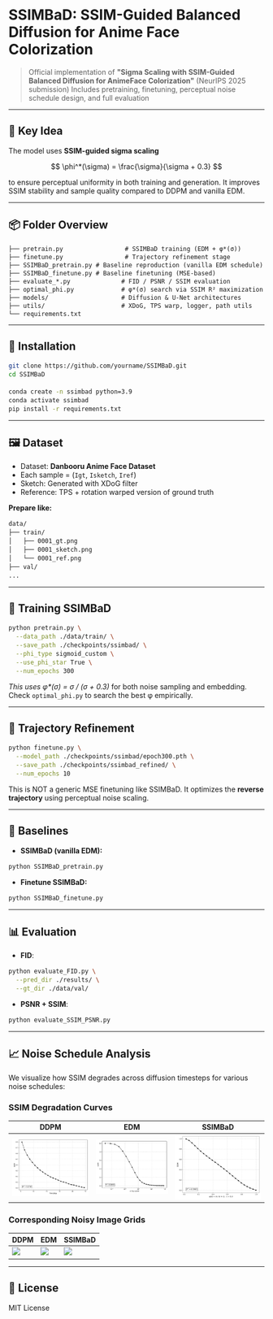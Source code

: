 # SSIMBaD: SSIM-Guided Balanced Diffusion for Anime Face Colorization

> Official implementation of
> **"Sigma Scaling with SSIM-Guided Balanced Diffusion for AnimeFace Colorization"** (NeurIPS 2025 submission)
> Includes pretraining, finetuning, perceptual noise schedule design, and full evaluation

---

## 🧠 Key Idea

The model uses **SSIM-guided sigma scaling**

$$
\phi^*(\sigma) = \frac{\sigma}{\sigma + 0.3}
$$

to ensure perceptual uniformity in both training and generation.
It improves SSIM stability and sample quality compared to DDPM and vanilla EDM.

---

## 📦 Folder Overview

```
├── pretrain.py                 # SSIMBaD training (EDM + φ*(σ))
├── finetune.py                 # Trajectory refinement stage
├── SSIMBaD_pretrain.py # Baseline reproduction (vanilla EDM schedule)
├── SSIMBaD_finetune.py # Baseline finetuning (MSE-based)
├── evaluate_*.py              # FID / PSNR / SSIM evaluation
├── optimal_phi.py             # φ*(σ) search via SSIM R² maximization
├── models/                    # Diffusion & U-Net architectures
├── utils/                     # XDoG, TPS warp, logger, path utils
└── requirements.txt
```

---

## 🚀 Installation

```bash
git clone https://github.com/yourname/SSIMBaD.git
cd SSIMBaD

conda create -n ssimbad python=3.9
conda activate ssimbad
pip install -r requirements.txt
```

---

## 🖼️ Dataset

* Dataset: **Danbooru Anime Face Dataset**
* Each sample = (`Igt`, `Isketch`, `Iref`)
* Sketch: Generated with XDoG filter
* Reference: TPS + rotation warped version of ground truth

**Prepare like:**

```bash
data/
├── train/
│   ├── 0001_gt.png
│   ├── 0001_sketch.png
│   └── 0001_ref.png
├── val/
...
```

---

## 🧪 Training SSIMBaD

```bash
python pretrain.py \
  --data_path ./data/train/ \
  --save_path ./checkpoints/ssimbad/ \
  --phi_type sigmoid_custom \
  --use_phi_star True \
  --num_epochs 300
```

*This uses φ\*(σ) = σ / (σ + 0.3)* for both noise sampling and embedding.
Check `optimal_phi.py` to search the best φ empirically.

---

## 🎯 Trajectory Refinement

```bash
python finetune.py \
  --model_path ./checkpoints/ssimbad/epoch300.pth \
  --save_path ./checkpoints/ssimbad_refined/ \
  --num_epochs 10
```

This is NOT a generic MSE finetuning like SSIMBaD.
It optimizes the **reverse trajectory** using perceptual noise scaling.

---

## 🧪 Baselines

* **SSIMBaD (vanilla EDM):**

```bash
python SSIMBaD_pretrain.py
```

* **Finetune SSIMBaD:**

```bash
python SSIMBaD_finetune.py
```

---

## 📊 Evaluation

* **FID**:

```bash
python evaluate_FID.py \
  --pred_dir ./results/ \
  --gt_dir ./data/val/
```

* **PSNR + SSIM**:

```bash
python evaluate_SSIM_PSNR.py
```

---

## 📈 Noise Schedule Analysis

We visualize how SSIM degrades across diffusion timesteps for various noise schedules:

### SSIM Degradation Curves

| DDPM                            | EDM                            | SSIMBaD                        |
| ------------------------------- | ------------------------------ | ------------------------------ |
| ![](assets/ssim_curve_ddpm.png) | ![](assets/ssim_curve_edm.png) | ![](assets/ssim_curve_phi.png) |

### Corresponding Noisy Image Grids

| DDPM                                  | EDM                                  | SSIMBaD                              |
| ------------------------------------- | ------------------------------------ | ------------------------------------ |
| ![](assets/noisy_image_grid_ddpm.png) | ![](assets/noisy_image_grid_edm.png) | ![](assets/noisy_image_grid_phi.png) |

---

## 📜 License

MIT License